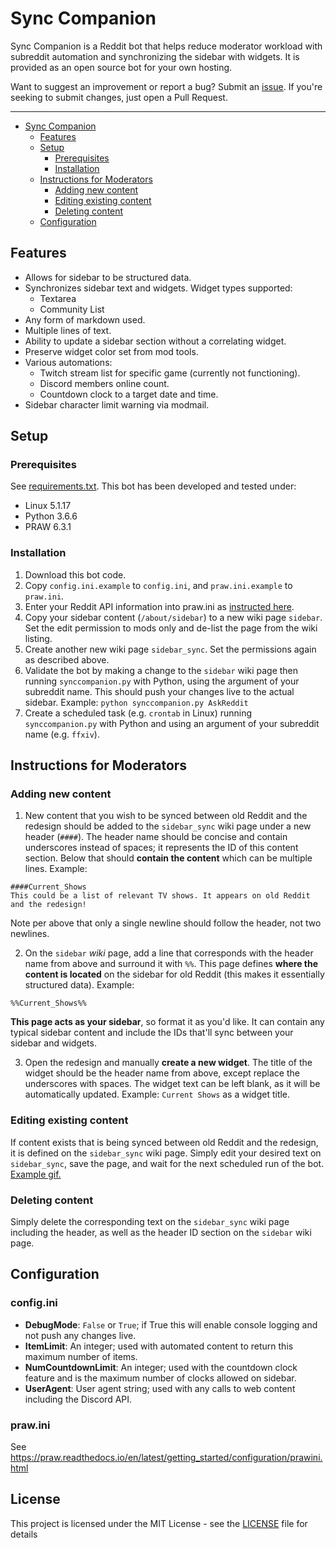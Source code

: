 # Sync Companion

Sync Companion is a Reddit bot that helps reduce moderator workload with subreddit automation and synchronizing the sidebar with widgets. It is provided as an open source bot for your own hosting.

Want to suggest an improvement or report a bug? Submit an [issue](https://github.com/zeno-mcdohl/sync-companion/issues). If you're seeking to submit changes, just open a Pull Request.

--------------

<!-- TOC -->

- [Sync Companion](#sync-companion)
    - [Features](#features)
    - [Setup](#setup)
        - [Prerequisites](#prerequisites)
        - [Installation](#installation)
    - [Instructions for Moderators](#instructions-for-moderators)
        - [Adding new content](#adding-new-content)
        - [Editing existing content](#editing-existing-content)
        - [Deleting content](#deleting-content)
    - [Configuration](#configuration)

<!-- /TOC -->

## Features

* Allows for sidebar to be structured data.
* Synchronizes sidebar text and widgets. Widget types supported:
  * Textarea
  * Community List
* Any form of markdown used.
* Multiple lines of text.
* Ability to update a sidebar section without a correlating widget.
* Preserve widget color set from mod tools.
* Various automations:
  * Twitch stream list for specific game (currently not functioning).
  * Discord members online count.
  * Countdown clock to a target date and time.
* Sidebar character limit warning via modmail.

## Setup

### Prerequisites

See [requirements.txt](requirements.txt). This bot has been developed and tested under:

* Linux 5.1.17
* Python 3.6.6
* PRAW 6.3.1

### Installation

1) Download this bot code.
2) Copy `config.ini.example` to `config.ini`, and `praw.ini.example` to `praw.ini`.
3) Enter your Reddit API information into praw.ini as [instructed here](https://praw.readthedocs.io/en/latest/getting_started/configuration/prawini.html).
4) Copy your sidebar content (`/about/sidebar`) to a new wiki page `sidebar`. Set the edit permission to mods only and de-list the page from the wiki listing.
5) Create another new wiki page `sidebar_sync`. Set the permissions again as described above.
6) Validate the bot by making a change to the `sidebar` wiki page then running `synccompanion.py` with Python, using the argument of your subreddit name. This should push your changes live to the actual sidebar. Example: `python synccompanion.py AskReddit`
7) Create a scheduled task (e.g. `crontab` in Linux) running `synccompanion.py` with Python and using an argument of your subreddit name (e.g. `ffxiv`).


## Instructions for Moderators

### Adding new content

1) New content that you wish to be synced between old Reddit and the redesign should be added to the `sidebar_sync` wiki page under a new header (`####`). The header name should be concise and contain underscores instead of spaces; it represents the ID of this content section. Below that should **contain the content** which can be multiple lines. Example:

```
####Current_Shows
This could be a list of relevant TV shows. It appears on old Reddit and the redesign!
```

Note per above that only a single newline should follow the header, not two newlines.

2) On the `sidebar` *wiki* page, add a line that corresponds with the header name from above and surround it with `%%`. This page defines **where the content is located** on the sidebar for old Reddit (this makes it essentially structured data). Example:

```
%%Current_Shows%%
```

**This page acts as your sidebar**, so format it as you'd like. It can contain any typical sidebar content and include the IDs that'll sync between your sidebar and widgets.

3) Open the redesign and manually **create a new widget**. The title of the widget should be the header name from above, except replace the underscores with spaces. The widget text can be left blank, as it will be automatically updated. Example: `Current Shows` as a widget title.

### Editing existing content

If content exists that is being synced between old Reddit and the redesign, it is defined on the `sidebar_sync` wiki page. Simply edit your desired text on `sidebar_sync`, save the page, and wait for the next scheduled run of the bot. [Example gif.](https://i.imgur.com/aMGwVav.gifv)

### Deleting content

Simply delete the corresponding text on the `sidebar_sync` wiki page including the header, as well as the header ID section on the `sidebar` wiki page.

## Configuration

### config.ini

* **DebugMode**: `False` or `True`; if True this will enable console logging and not push any changes live.
* **ItemLimit**: An integer; used with automated content to return this maximum number of items.
* **NumCountdownLimit**: An integer; used with the countdown clock feature and is the maximum number of clocks allowed on sidebar.
* **UserAgent**: User agent string; used with any calls to web content including the Discord API.

### praw.ini

See https://praw.readthedocs.io/en/latest/getting_started/configuration/prawini.html

## License

This project is licensed under the MIT License - see the [LICENSE](LICENSE) file for details
